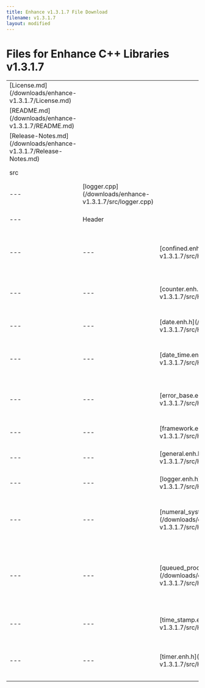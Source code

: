 ```yaml
---
title: Enhance v1.3.1.7 File Download
filename: v1.3.1.7
layout: modified
---
```


# Files for Enhance C++ Libraries v1.3.1.7 

<table>
  <tr>
    <td>[License.md](/downloads/enhance-v1.3.1.7/License.md)</td>
	<td></td>
	<td></td>
	<td>Apache License</td>
  </tr>
  <tr>
    <td>[README.md](/downloads/enhance-v1.3.1.7/README.md)</td>
	<td></td>
	<td></td>
	<td>Features and other info</td>
  </tr>
  <tr>
    <td>[Release-Notes.md](/downloads/enhance-v1.3.1.7/Release-Notes.md)</td>
	<td></td>
	<td></td>
	<td>Change Log for this version</td>
  </tr>
  <tr>
    <td>src</td>
	<td></td>
	<td></td>
	<td>The library files</td>
  </tr>
  <tr>
    <td>---</td>
	<td>[logger.cpp](/downloads/enhance-v1.3.1.7/src/logger.cpp)</td>
	<td></td>
	<td>The source file for logger.cpp</td>
  </tr>
  <tr>
    <td>---</td>
	<td>Header</td>
	<td></td>
	<td>The Header files for library files</td>
  </tr>
  <tr>
    <td>---</td>
	<td>---</td>
	<td>[confined.enh.h](/downloads/enhance-v1.3.1.7/src/Header/confined.enh.h)</td>
	<td>The header file for confined types (range limited)</td>
  </tr>
  <tr>
    <td>---</td>
	<td>---</td>
	<td>[counter.enh.h](/downloads/enhance-v1.3.1.7/src/Header/counter.enh.h)</td>
	<td>The header file for counter class (counts sec, min, hr, days)</td>
  </tr>
  <tr>
    <td>---</td>
	<td>---</td>
	<td>[date.enh.h](/downloads/enhance-v1.3.1.7/src/Header/date.enh.h)</td>
	<td>The header file for date type</td>
  </tr>
  <tr>
    <td>---</td>
	<td>---</td>
	<td>[date_time.enh.h](/downloads/enhance-v1.3.1.7/src/Header/date_time.enh.h)</td>
	<td>The header file for combined date and time class</td>
  </tr>
  <tr>
    <td>---</td>
	<td>---</td>
	<td>[error_base.enh.h](/downloads/enhance-v1.3.1.7/src/Header/error_base.enh.h)</td>
	<td>The header file for error tracking classes and utilites</td>
  </tr>
  <tr>
    <td>---</td>
	<td>---</td>
	<td>[framework.enh.h](/downloads/enhance-v1.3.1.7/src/Header/framework.enh.h)</td>
	<td>The header file for version info class</td>
  </tr>
  <tr>
    <td>---</td>
	<td>---</td>
	<td>[general.enh.h](/downloads/enhance-v1.3.1.7/src/Header/general.enh.h)</td>
	<td>The header file for general utilites</td>
  </tr>
  <tr>
    <td>---</td>
	<td>---</td>
	<td>[logger.enh.h](/downloads/enhance-v1.3.1.7/src/Header/logger.enh.h)</td>
	<td>The header file for logging utilites</td>
  </tr>
  <tr>
    <td>---</td>
	<td>---</td>
	<td>[numeral_system.enh.h](/downloads/enhance-v1.3.1.7/src/Header/numeral_system.enh.h)</td>
	<td>The header file for different base number representation class</td>
  </tr>
  <tr>
    <td>---</td>
	<td>---</td>
	<td>[queued_process.enh.h](/downloads/enhance-v1.3.1.7/src/Header/queued_process.enh.h)</td>
	<td>The header file for queued execution in another thread (delegate jobs)</td>
  </tr>
  <tr>
    <td>---</td>
	<td>---</td>
	<td>[time_stamp.enh.h](/downloads/enhance-v1.3.1.7/src/Header/time_stamp.enh.h)</td>
	<td>The header file for time representation class</td>
  </tr>
  <tr>
    <td>---</td>
	<td>---</td>
	<td>[timer.enh.h](/downloads/enhance-v1.3.1.7/src/Header/timer.enh.h)</td>
	<td>The header file for timer class (periodic notify) class</td>
  </tr>
</table>
  
  